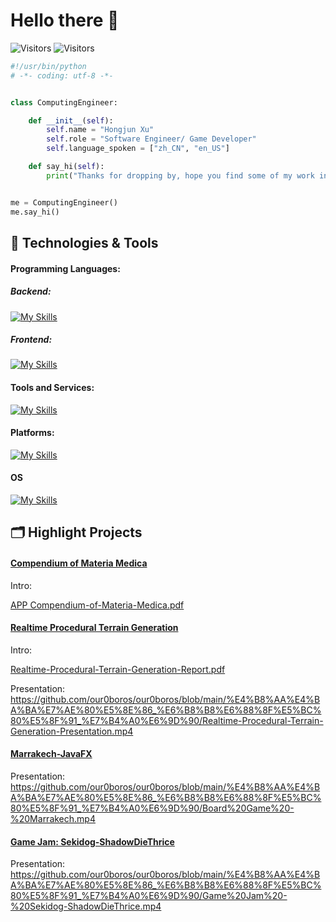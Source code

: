 # Hello there 👋

![Visitors](https://img.shields.io/badge/Repos-28-blue) ![Visitors](https://img.shields.io/badge/Stars-3-blue)

```python
#!/usr/bin/python
# -*- coding: utf-8 -*-


class ComputingEngineer:

    def __init__(self):
        self.name = "Hongjun Xu"
        self.role = "Software Engineer/ Game Developer"
        self.language_spoken = ["zh_CN", "en_US"]

    def say_hi(self):
        print("Thanks for dropping by, hope you find some of my work interesting.")


me = ComputingEngineer()
me.say_hi()
```



## 🔧 Technologies & Tools

#### Programming Languages:

##### Backend:

[![My Skills](https://skillicons.dev/icons?i=java,python,cs,cpp,dart,go,r,regex)](https://skillicons.dev)

##### Frontend:

[![My Skills](https://skillicons.dev/icons?i=js,css,html,react,md)](https://skillicons.dev)

#### Tools and Services:

[![My Skills](https://skillicons.dev/icons?i=ps,figma,blender,docker,mysql,git,pr)](https://skillicons.dev)

#### Platforms:

[![My Skills](https://skillicons.dev/icons?i=unity,unreal,flutter,androidstudio)](https://skillicons.dev)

#### OS

[![My Skills](https://skillicons.dev/icons?i=windows,linux,ubuntu,mint)](https://skillicons.dev)

## 🗂️ Highlight Projects

#### [Compendium of Materia Medica](https://github.com/our0boros/Compendium-of-Materia-Medica/tree/main)

Intro: 

[APP Compendium-of-Materia-Medica.pdf](https://github.com/our0boros/our0boros/blob/main/%E4%B8%AA%E4%BA%BA%E7%AE%80%E5%8E%86_%E6%B8%B8%E6%88%8F%E5%BC%80%E5%8F%91_%E7%B4%A0%E6%9D%90/APP%20Compendium-of-Materia-Medica.pdf) 

#### [Realtime Procedural Terrain Generation](https://github.com/our0boros/RealtimeProceduralTerrainGeneration)

Intro: 

[Realtime-Procedural-Terrain-Generation-Report.pdf](https://github.com/our0boros/our0boros/blob/main/%E4%B8%AA%E4%BA%BA%E7%AE%80%E5%8E%86_%E6%B8%B8%E6%88%8F%E5%BC%80%E5%8F%91_%E7%B4%A0%E6%9D%90/Realtime-Procedural-Terrain-Generation-Report.pdf) 

Presentation: https://github.com/our0boros/our0boros/blob/main/%E4%B8%AA%E4%BA%BA%E7%AE%80%E5%8E%86_%E6%B8%B8%E6%88%8F%E5%BC%80%E5%8F%91_%E7%B4%A0%E6%9D%90/Realtime-Procedural-Terrain-Generation-Presentation.mp4



#### [Marrakech-JavaFX](https://github.com/our0boros/Marrakech-JavaFX/tree/main)

Presentation: https://github.com/our0boros/our0boros/blob/main/%E4%B8%AA%E4%BA%BA%E7%AE%80%E5%8E%86_%E6%B8%B8%E6%88%8F%E5%BC%80%E5%8F%91_%E7%B4%A0%E6%9D%90/Board%20Game%20-%20Marrakech.mp4



#### [Game Jam: Sekidog-ShadowDieThrice](https://github.com/our0boros/Game-Jam-Sekidog-ShadowDieThrice)

Presentation:  https://github.com/our0boros/our0boros/blob/main/%E4%B8%AA%E4%BA%BA%E7%AE%80%E5%8E%86_%E6%B8%B8%E6%88%8F%E5%BC%80%E5%8F%91_%E7%B4%A0%E6%9D%90/Game%20Jam%20-%20Sekidog-ShadowDieThrice.mp4



